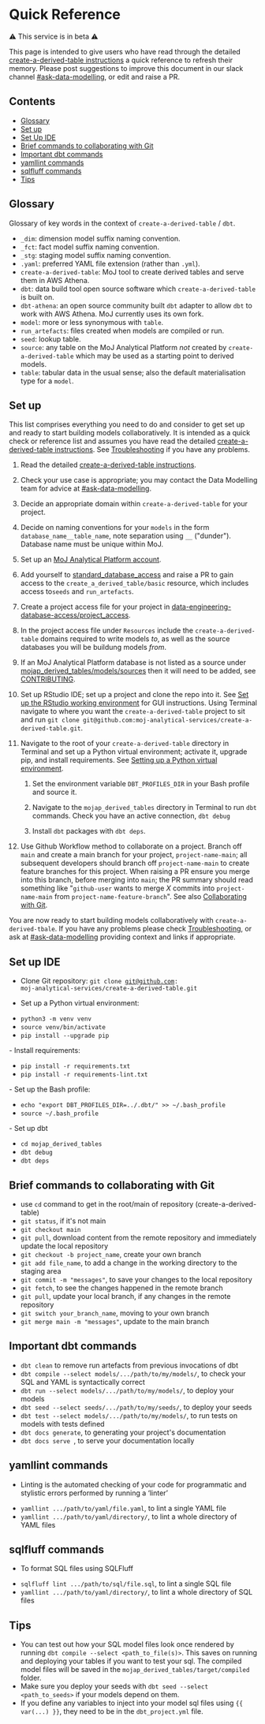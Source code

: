 # Quick Reference

⚠️ This service is in beta ⚠️

This page is intended to give users who have read through the detailed [create-a-derived-table instructions](/tools/create-a-derived-table) a quick reference to refresh their memory. Please post suggestions to improve this document in our slack channel [#ask-data-modelling](https://asdslack.slack.com/archives/C03J21VFHQ9), or edit and raise a PR.

## Contents
- [Glossary](#glossary)
- [Set up](#set-up)
- [Set Up IDE](#set-up-ide)
- [Brief commands to collaborating with Git](#brief-commands-to-collaborating-with-git)
- [Important dbt commands](#important-dbt-commands)
- [yamllint commands](#yamllint-commands)
- [sqlfluff commands](#sqlfluff-commands)
- [Tips](#tips)


## Glossary
Glossary of key words in the context of `create-a-derived-table` / `dbt`.

- `_dim`: dimension model suffix naming convention.
- `_fct`: fact model suffix naming convention.
- `_stg`: staging model suffix naming convention.
- `.yaml`: preferred YAML file extension (rather than `.yml`).
- `create-a-derived-table`: MoJ tool to create derived tables and serve them in AWS Athena. 
- `dbt`: data build tool open source software which `create-a-derived-table` is built on.
- `dbt-athena`: an open source community built `dbt` adapter to allow `dbt` to work with AWS Athena. MoJ currently uses its own fork.
- `model`: more or less synonymous with `table`.
- `run_artefacts`: files created when models are compiled or run.
- `seed`: lookup table.
- `source`: any table on the MoJ Analytical Platform *not* created by `create-a-derived-table` which may be used as a starting point to derived models. 
- `table`: tabular data in the usual sense; also the default materialisation type for a `model`.


## Set up
This list comprises everything you need to do and consider to get set up and ready to start building models collaboratively. It is intended as a quick check or reference list and assumes you have read the detailed [create-a-derived-table instructions](/tools/create-a-derived-table). See [Troubleshooting](/tools/create-a-derived-table/troubleshooting) if you have any problems.

1. Read the detailed [create-a-derived-table instructions](/tools/create-a-derived-table).

2. Check your use case is appropriate; you may contact the Data Modelling team for advice at [#ask-data-modelling](https://asdslack.slack.com/archives/C03J21VFHQ9).

3. Decide an appropriate domain within `create-a-derived-table` for your project.

4. Decide on naming conventions for your `models` in the form `database_name__table_name`, note separation using `__` ("dunder"). Database name must be unique within MoJ.

5. Set up an [MoJ Analytical Platform account](https://user-guidance.analytical-platform.service.justice.gov.uk/get-started.html#2-analytical-platform-account).

6. Add yourself to [standard_database_access](https://github.com/moj-analytical-services/data-engineering-database-access/blob/main/project_access/standard_database_access.yaml) and raise a PR to gain access to the `create_a_derived_table/basic` resource, which includes access to`seeds` and `run_artefacts`.

7. Create a project access file for your project in [data-engineering-database-access/project_access](https://github.com/moj-analytical-services/data-engineering-database-access/tree/main/project_access). 

8. In the project access file under `Resources` include the `create-a-derived-table` domains required to write models *to*, as well as the source databases you will be buildung models *from*. 

9. If an MoJ Analytical Platform database is not listed as a source under [mojap_derived_tables/models/sources](https://github.com/moj-analytical-services/create-a-derived-table/tree/main/mojap_derived_tables/models/sources) then it will need to be added, see [CONTRIBUTING](https://github.com/moj-analytical-services/create-a-derived-table/blob/main/CONTRIBUTING.md#updating-dbt-source-files).

10. Set up RStudio IDE; set up a project and clone the repo into it. See [Set up the RStudio working environment](/tools/create-a-derived-table#set-up-the-rstudio-working-environment) for GUI instructions. Using Terminal navigate to where you want the `create-a-derived-table` project to sit and run `git clone git@github.com:moj-analytical-services/create-a-derived-table.git`.

11. Navigate to the root of your `create-a-derived-table` directory in Terminal and set up a Python virtual environment; activate it, upgrade pip, and install requirements. See [Setting up a Python virtual environment](/tools/create-a-derived-table#setting-up-a-python-virtual-environment).

    1. Set the environment variable `DBT_PROFILES_DIR` in your Bash profile and source it.

    2. Navigate to the `mojap_derived_tables` directory in Terminal to run `dbt` commands. Check you have an active connection, `dbt debug`

    3. Install `dbt` packages with `dbt deps`.

12. Use Github Workflow method to collaborate on a project. Branch off `main` and create a main branch for your project, `project-name-main`; all subsequent developers should branch off `project-name-main` to create feature branches for this project. When raising a PR ensure you merge into this branch, before merging into `main`; the PR summary should read something like "`github-user` wants to merge *X* commits into `project-name-main` from `project-name-feature-branch`". See also [Collaborating with Git](/tools/create-a-derived-table#collaborating-with-git).

You are now ready to start building models collaboratively with `create-a-derived-tbale`. If you have any problems please check [Troubleshooting](/tools/create-a-derived-table/troubleshooting), or ask at [#ask-data-modelling](https://asdslack.slack.com/archives/C03J21VFHQ9) providing context and links if appropriate.

##  Set up IDE

- Clone Git repository: <code>git clone git@github.com: moj-analytical-services/create-a-derived-table.git</code>

- Set up a Python virtual environment:
<ul>
  <li><code>python3 -m venv venv</code></li>
  <li><code>source venv/bin/activate</code></li>
  <li><code>pip install --upgrade pip</code></li>
</ul>
- Install requirements:
<ul>
  <li><code>pip install -r requirements.txt</code></li>
  <li><code>pip install -r requirements-lint.txt</code></li>
</ul>
- Set up the Bash profile:
<ul>
  <li><code>echo "export DBT_PROFILES_DIR=../.dbt/" >> ~/.bash_profile</code></li>
  <li><code>source ~/.bash_profile</code></li>
</ul>
- Set up dbt
<ul>
    <li><code>cd mojap_derived_tables</code></li>
    <li><code>dbt debug</code></li>
    <li><code>dbt deps</code></li>
</ul>

## Brief commands to collaborating with Git
<ul>
    <li>use <code>cd</code> command to get in the root/main of repository (create-a-derived-table)</li>
    <li><code>git status</code>, if it's not main</li>
    <li><code>git checkout main</code></li>
    <li><code>git pull</code>, download content from the remote repository and immediately update the local repository</li>
    <li><code>git checkout -b project_name</code>, create your own branch</li>
    <li><code>git add file_name</code>, to add a change in the working directory to the staging area</li>
    <li><code>git commit -m "messages"</code>, to save your changes to the local repository</li>
    <li><code>git fetch</code>, to see the changes happened in the remote branch</li>
    <li><code>git pull</code>, update your local branch, if any changes in the remote repository </li>
    <li><code>git switch your_branch_name</code>, moving to your own branch </li>
    <li><code>git merge main -m "messages"</code>, update to the main branch </li>
</ul> 

## Important dbt commands
<ul>
    <li><code>dbt clean</code> to remove run artefacts from previous invocations of dbt</li>
    <li><code>dbt compile --select models/.../path/to/my/models/</code>, to check your SQL and YAML is syntactically correct</li>
    <li><code>dbt run --select models/.../path/to/my/models/</code>, to deploy your models</li>
    <li><code>dbt seed --select seeds/.../path/to/my/seeds/</code>, to deploy your seeds</li>
    <li><code>dbt test --select models/.../path/to/my/models/</code>, to run tests on models with tests defined</li>
    <li><code>dbt docs generate</code>, to generating your project's documentation </li>
    <li><code>dbt docs serve </code>, to serve your documentation locally </li>
</ul> 

## yamllint commands
- Linting is the automated checking of your code for programmatic and stylistic errors performed by running a &lsquo;linter&rsquo;
<ul>
    <li><code>yamllint .../path/to/yaml/file.yaml</code>, to lint a single YAML file</li>
    <li><code>yamllint .../path/to/yaml/directory/</code>, to lint a whole directory of YAML files</li>
</ul>

## sqlfluff commands
- To format SQL files using SQLFluff
<ul>
    <li><code>sqlfluff lint .../path/to/sql/file.sql</code>, to lint a single SQL file</li>
    <li><code>yamllint .../path/to/yaml/directory/</code>, to lint a whole directory of SQL files</li>
</ul>

## Tips
- You can test out how your SQL model files look once rendered by running `dbt compile --select <path_to_file(s)>`. This saves on running and deploying your tables if you want to test your sql. The compiled model files will be saved in the `mojap_derived_tables/target/compiled` folder.
- Make sure you deploy your seeds with `dbt seed --select <path_to_seeds>` if your models depend on them.
- If you define any variables to inject into your model sql files using `{{ var(...) }}`, they need to be in the `dbt_project.yml` file.